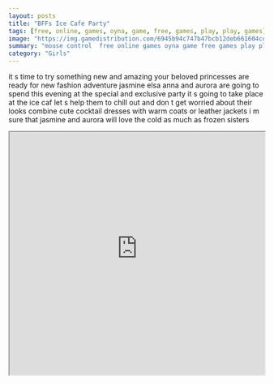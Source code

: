 ```yaml
---
layout: posts
title: "BFFs Ice Cafe Party"
tags: [free, online, games, oyna, game, free, games, play, play, games]
image: "https://img.gamedistribution.com/6945b94c747b47bcb12deb661604cdd5.jpg"
summary: "mouse control  free online games oyna game free games play play games"
category: "Girls"
---
```


it s time to try something new and amazing your beloved princesses are ready for new fashion adventure jasmine elsa anna and aurora are going to spend this evening at the special and exclusive party it s going to take place at the ice caf let s help them to chill out and don t get worried about their looks combine cute cocktail dresses with warm coats or leather jackets i m sure that jasmine and aurora will love the cold as much as frozen sisters

<iframe width="100%" height="480px;" src="https://html5.gamedistribution.com/6945b94c747b47bcb12deb661604cdd5/"></iframe>
